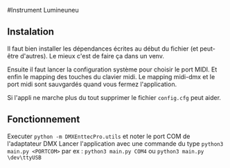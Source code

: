 #Instrument Lumineuneu

## Instalation 
Il faut bien installer les dépendances écrites au début du fichier (et peut-être d'autres).
Le mieux c'est de faire ça dans un venv. 

Ensuite il faut lancer la configuration système pour choisir le port MIDI.
Et enfin le mapping des touches du clavier midi. 
Le mapping midi-dmx et le port midi sont sauvgardés quand vous fermez l'application.

Si l'appli ne marche plus du tout supprimer le fichier `config.cfg` peut aider. 

## Fonctionnement

Executer ``python -m DMXEnttecPro.utils`` et noter le port COM de l'adaptateur DMX 
Lancer l'application avec une commande du type ```python3 main.py <PORTCOM>``` par ex : `python3 main.py COM4` ou `python3 main.py \dev\ttyUSB`



